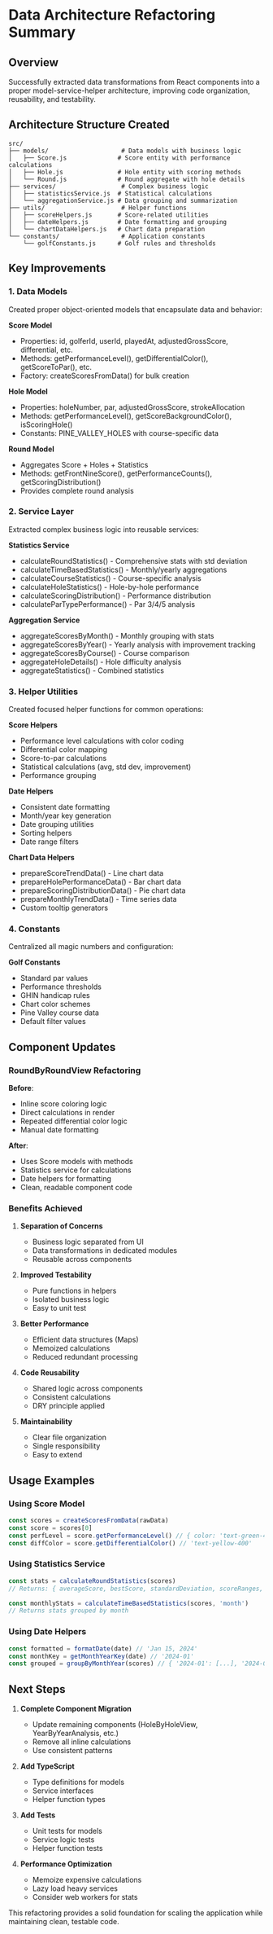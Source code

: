 # Data Architecture Refactoring Summary

## Overview
Successfully extracted data transformations from React components into a proper model-service-helper architecture, improving code organization, reusability, and testability.

## Architecture Structure Created

```
src/
├── models/                    # Data models with business logic
│   ├── Score.js              # Score entity with performance calculations
│   ├── Hole.js               # Hole entity with scoring methods
│   └── Round.js              # Round aggregate with hole details
├── services/                  # Complex business logic
│   ├── statisticsService.js  # Statistical calculations
│   └── aggregationService.js # Data grouping and summarization
├── utils/                     # Helper functions
│   ├── scoreHelpers.js       # Score-related utilities
│   ├── dateHelpers.js        # Date formatting and grouping
│   └── chartDataHelpers.js   # Chart data preparation
└── constants/                 # Application constants
    └── golfConstants.js      # Golf rules and thresholds
```

## Key Improvements

### 1. Data Models
Created proper object-oriented models that encapsulate data and behavior:

**Score Model**
- Properties: id, golferId, userId, playedAt, adjustedGrossScore, differential, etc.
- Methods: getPerformanceLevel(), getDifferentialColor(), getScoreToPar(), etc.
- Factory: createScoresFromData() for bulk creation

**Hole Model**
- Properties: holeNumber, par, adjustedGrossScore, strokeAllocation
- Methods: getPerformanceLevel(), getScoreBackgroundColor(), isScoringHole()
- Constants: PINE_VALLEY_HOLES with course-specific data

**Round Model**
- Aggregates Score + Holes + Statistics
- Methods: getFrontNineScore(), getPerformanceCounts(), getScoringDistribution()
- Provides complete round analysis

### 2. Service Layer
Extracted complex business logic into reusable services:

**Statistics Service**
- calculateRoundStatistics() - Comprehensive stats with std deviation
- calculateTimeBasedStatistics() - Monthly/yearly aggregations
- calculateCourseStatistics() - Course-specific analysis
- calculateHoleStatistics() - Hole-by-hole performance
- calculateScoringDistribution() - Performance distribution
- calculateParTypePerformance() - Par 3/4/5 analysis

**Aggregation Service**
- aggregateScoresByMonth() - Monthly grouping with stats
- aggregateScoresByYear() - Yearly analysis with improvement tracking
- aggregateScoresByCourse() - Course comparison
- aggregateHoleDetails() - Hole difficulty analysis
- aggregateStatistics() - Combined statistics

### 3. Helper Utilities
Created focused helper functions for common operations:

**Score Helpers**
- Performance level calculations with color coding
- Differential color mapping
- Score-to-par calculations
- Statistical calculations (avg, std dev, improvement)
- Performance grouping

**Date Helpers**
- Consistent date formatting
- Month/year key generation
- Date grouping utilities
- Sorting helpers
- Date range filters

**Chart Data Helpers**
- prepareScoreTrendData() - Line chart data
- prepareHolePerformanceData() - Bar chart data
- prepareScoringDistributionData() - Pie chart data
- prepareMonthlyTrendData() - Time series data
- Custom tooltip generators

### 4. Constants
Centralized all magic numbers and configuration:

**Golf Constants**
- Standard par values
- Performance thresholds
- GHIN handicap rules
- Chart color schemes
- Pine Valley course data
- Default filter values

## Component Updates

### RoundByRoundView Refactoring
**Before**: 
- Inline score coloring logic
- Direct calculations in render
- Repeated differential color logic
- Manual date formatting

**After**:
- Uses Score models with methods
- Statistics service for calculations
- Date helpers for formatting
- Clean, readable component code

### Benefits Achieved

1. **Separation of Concerns**
   - Business logic separated from UI
   - Data transformations in dedicated modules
   - Reusable across components

2. **Improved Testability**
   - Pure functions in helpers
   - Isolated business logic
   - Easy to unit test

3. **Better Performance**
   - Efficient data structures (Maps)
   - Memoized calculations
   - Reduced redundant processing

4. **Code Reusability**
   - Shared logic across components
   - Consistent calculations
   - DRY principle applied

5. **Maintainability**
   - Clear file organization
   - Single responsibility
   - Easy to extend

## Usage Examples

### Using Score Model
```javascript
const scores = createScoresFromData(rawData)
const score = scores[0]
const perfLevel = score.getPerformanceLevel() // { color: 'text-green-400', level: 'excellent' }
const diffColor = score.getDifferentialColor() // 'text-yellow-400'
```

### Using Statistics Service
```javascript
const stats = calculateRoundStatistics(scores)
// Returns: { averageScore, bestScore, standardDeviation, scoreRanges, etc. }

const monthlyStats = calculateTimeBasedStatistics(scores, 'month')
// Returns stats grouped by month
```

### Using Date Helpers
```javascript
const formatted = formatDate(date) // 'Jan 15, 2024'
const monthKey = getMonthYearKey(date) // '2024-01'
const grouped = groupByMonthYear(scores) // { '2024-01': [...], '2024-02': [...] }
```

## Next Steps

1. **Complete Component Migration**
   - Update remaining components (HoleByHoleView, YearByYearAnalysis, etc.)
   - Remove all inline calculations
   - Use consistent patterns

2. **Add TypeScript**
   - Type definitions for models
   - Service interfaces
   - Helper function types

3. **Add Tests**
   - Unit tests for models
   - Service logic tests
   - Helper function tests

4. **Performance Optimization**
   - Memoize expensive calculations
   - Lazy load heavy services
   - Consider web workers for stats

This refactoring provides a solid foundation for scaling the application while maintaining clean, testable code.